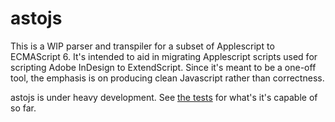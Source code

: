 # astojs

This is a WIP parser and transpiler for a subset of Applescript to ECMAScript 6. It's intended to
aid in migrating Applescript scripts used for scripting Adobe InDesign to ExtendScript. Since it's
meant to be a one-off tool, the emphasis is on producing clean Javascript rather than correctness.

astojs is under heavy development. See [the tests](https://bitbucket.org/MasonM/astojs/src/master/test/astojs_test.js)
for what's it's capable of so far.
